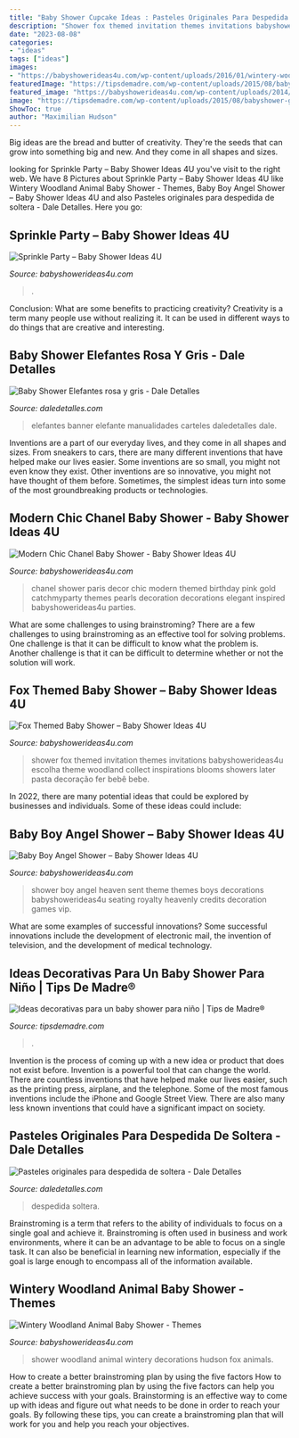 ```yaml
---
title: "Baby Shower Cupcake Ideas : Pasteles Originales Para Despedida De Soltera"
description: "Shower fox themed invitation themes invitations babyshowerideas4u escolha theme woodland collect inspirations blooms showers later pasta decoração fer bebê bebe"
date: "2023-08-08"
categories:
- "ideas"
tags: ["ideas"]
images:
- "https://babyshowerideas4u.com/wp-content/uploads/2016/01/wintery-woodland-animal-baby-shower.jpg"
featuredImage: "https://tipsdemadre.com/wp-content/uploads/2015/08/babyshower-gelantibacterial.jpg"
featured_image: "https://babyshowerideas4u.com/wp-content/uploads/2014/05/fox-themed-shower-4.jpg"
image: "https://tipsdemadre.com/wp-content/uploads/2015/08/babyshower-gelantibacterial.jpg"
ShowToc: true
author: "Maximilian Hudson"
---
```



Big ideas are the bread and butter of creativity. They're the seeds that can grow into something big and new. And they come in all shapes and sizes.

	

		
looking for Sprinkle Party – Baby Shower Ideas 4U you've visit to the right web. We have 8 Pictures about Sprinkle Party – Baby Shower Ideas 4U like Wintery Woodland Animal Baby Shower - Themes, Baby Boy Angel Shower – Baby Shower Ideas 4U and also Pasteles originales para despedida de soltera - Dale Detalles. Here you go:
		
    
## Sprinkle Party – Baby Shower Ideas 4U

<img loading=lazy src="https://babyshowerideas4u.com/wp-content/uploads/2014/02/Baby-Sprinkle-Party.jpg" onerror="this.onerror=null;this.src='https://tse3.mm.bing.net/th?id=OIP.we23DYlOavcQUb_hQciecAHaLZ&amp;pid=15.1';" alt="Sprinkle Party – Baby Shower Ideas 4U">

_Source: babyshowerideas4u.com_

>. 

	

Conclusion: What are some benefits to practicing creativity?
Creativity is a term many people use without realizing it. It can be used in different ways to do things that are creative and interesting.

    
## Baby Shower Elefantes Rosa Y Gris - Dale Detalles

<img loading=lazy src="https://i0.wp.com/www.daledetalles.com/wp-content/uploads/2016/02/baby-shower17.jpg?resize=564%2C423" onerror="this.onerror=null;this.src='https://tse1.mm.bing.net/th?id=OIP.vVEbU_RtWL_SfPUAZAa5cAHaFj&amp;pid=15.1';" alt="Baby Shower Elefantes rosa y gris - Dale Detalles">

_Source: daledetalles.com_

>elefantes banner elefante manualidades carteles daledetalles dale. 

	

Inventions are a part of our everyday lives, and they come in all shapes and sizes. From sneakers to cars, there are many different inventions that have helped make our lives easier. Some inventions are so small, you might not even know they exist. Other inventions are so innovative, you might not have thought of them before. Sometimes, the simplest ideas turn into some of the most groundbreaking products or technologies.

    
## Modern Chic Chanel Baby Shower - Baby Shower Ideas 4U

<img loading=lazy src="https://babyshowerideas4u.com/wp-content/uploads/2016/04/Modern-Chic-Chanel-Baby-Shower-Pearls-Decor.jpg" onerror="this.onerror=null;this.src='https://tse2.mm.bing.net/th?id=OIP.woFPj9Jqc-EJI8mrqLGZrQHaJ4&amp;pid=15.1';" alt="Modern Chic Chanel Baby Shower - Baby Shower Ideas 4U">

_Source: babyshowerideas4u.com_

>chanel shower paris decor chic modern themed birthday pink gold catchmyparty themes pearls decoration decorations elegant inspired babyshowerideas4u parties. 

	

What are some challenges to using brainstroming?
There are a few challenges to using brainstroming as an effective tool for solving problems. One challenge is that it can be difficult to know what the problem is. Another challenge is that it can be difficult to determine whether or not the solution will work.

    
## Fox Themed Baby Shower – Baby Shower Ideas 4U

<img loading=lazy src="https://babyshowerideas4u.com/wp-content/uploads/2014/05/fox-themed-shower-4.jpg" onerror="this.onerror=null;this.src='https://tse4.mm.bing.net/th?id=OIP.tsageoSInb10Ub_Po-fWwAHaJ2&amp;pid=15.1';" alt="Fox Themed Baby Shower – Baby Shower Ideas 4U">

_Source: babyshowerideas4u.com_

>shower fox themed invitation themes invitations babyshowerideas4u escolha theme woodland collect inspirations blooms showers later pasta decoração fer bebê bebe. 

	

In 2022, there are many potential ideas that could be explored by businesses and individuals. Some of these ideas could include: 

    
## Baby Boy Angel Shower – Baby Shower Ideas 4U

<img loading=lazy src="https://babyshowerideas4u.com/wp-content/uploads/2016/09/Baby-Boy-Angel-Shower-Vip-Seating.jpg" onerror="this.onerror=null;this.src='https://tse3.mm.bing.net/th?id=OIP.CXfXKTLdTcWhCAuaOO7j7wHaJ4&amp;pid=15.1';" alt="Baby Boy Angel Shower – Baby Shower Ideas 4U">

_Source: babyshowerideas4u.com_

>shower boy angel heaven sent theme themes boys decorations babyshowerideas4u seating royalty heavenly credits decoration games vip. 

	

What are some examples of successful innovations?
Some successful innovations include the development of electronic mail, the invention of television, and the development of medical technology.

    
## Ideas Decorativas Para Un Baby Shower Para Niño | Tips De Madre®

<img loading=lazy src="https://tipsdemadre.com/wp-content/uploads/2015/08/babyshower-gelantibacterial.jpg" onerror="this.onerror=null;this.src='https://tse4.mm.bing.net/th?id=OIP.uVsia2BBlksPaFZb0-2WYQHaJ6&amp;pid=15.1';" alt="Ideas decorativas para un baby shower para niño | Tips de Madre®">

_Source: tipsdemadre.com_

>. 

	

Invention is the process of coming up with a new idea or product that does not exist before. Invention is a powerful tool that can change the world. There are countless inventions that have helped make our lives easier, such as the printing press, airplane, and the telephone. Some of the most famous inventions include the iPhone and Google Street View. There are also many less known inventions that could have a significant impact on society.

    
## Pasteles Originales Para Despedida De Soltera - Dale Detalles

<img loading=lazy src="https://i1.wp.com/www.daledetalles.com/wp-content/uploads/2016/07/pastel-para-despedida-de-soltera18.jpg?resize=500%2C750" onerror="this.onerror=null;this.src='https://tse4.mm.bing.net/th?id=OIP.PCgF4-KPceOb-EPdKWBDVgHaLH&amp;pid=15.1';" alt="Pasteles originales para despedida de soltera - Dale Detalles">

_Source: daledetalles.com_

>despedida soltera. 

	

Brainstroming is a term that refers to the ability of individuals to focus on a single goal and achieve it. Brainstroming is often used in business and work environments, where it can be an advantage to be able to focus on a single task. It can also be beneficial in learning new information, especially if the goal is large enough to encompass all of the information available.

    
## Wintery Woodland Animal Baby Shower - Themes

<img loading=lazy src="https://babyshowerideas4u.com/wp-content/uploads/2016/01/wintery-woodland-animal-baby-shower.jpg" onerror="this.onerror=null;this.src='https://tse2.mm.bing.net/th?id=OIP.CajXzoF4HaUzHm2ZXYCjwwHaJ4&amp;pid=15.1';" alt="Wintery Woodland Animal Baby Shower - Themes">

_Source: babyshowerideas4u.com_

>shower woodland animal wintery decorations hudson fox animals. 

	

How to create a better brainstroming plan by using the five factors
How to create a better brainstroming plan by using the five factors can help you achieve success with your goals. Brainstorming is an effective way to come up with ideas and figure out what needs to be done in order to reach your goals. By following these tips, you can create a brainstroming plan that will work for you and help you reach your objectives.

